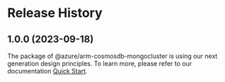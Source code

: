 # Release History
    
## 1.0.0 (2023-09-18)

The package of @azure/arm-cosmosdb-mongocluster is using our next generation design principles. To learn more, please refer to our documentation [Quick Start](https://aka.ms/js-track2-quickstart).
